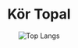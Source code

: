 <div align="center">
  <h1>Kör Topal</h1>

  ![Top Langs](https://github-readme-stats.vercel.app/api/top-langs/?username=kortopal&show_icons=true&theme=gruvbox&layout=compact)
  
</div>

